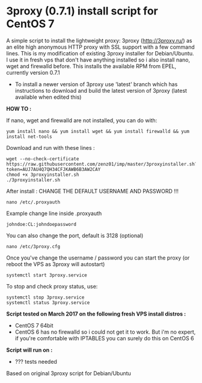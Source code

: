 3proxy (0.7.1) install script for CentOS 7
======================================================

A simple script to install the lightweight proxy: 3proxy (http://3proxy.ru/) as an elite high anonymous HTTP proxy with SSL support with a few command lines.
This is my modification of existing 3proxy installer for Debian/Ubuntu. I use it in fresh vps that don't have anything installed so i also install nano, wget and firewalld before.
This installs the available RPM from EPEL, currently version 0.7.1

* To install a newer version of 3proxy use 'latest' branch which has instructions to download and build the latest version of 3proxy (latest available when edited this)


**HOW TO :**

If nano, wget and firewalld are not installed, you can do with:

    yum install nano && yum install wget && yum install firewalld && yum install net-tools

Download and run with these lines :

    wget --no-check-certificate https://raw.githubusercontent.com/zenz01/imp/master/3proxyinstaller.sh?token=AUJ7AU4Q7QH34CFJKAWB6B3AW2CAY
    chmod +x 3proxyinstaller.sh
    ./3proxyinstaller.sh

After install : CHANGE THE DEFAULT USERNAME AND PASSWORD !!!

    nano /etc/.proxyauth

Example change line inside .proxyauth

    johndoe:CL:johndoepassword

You can also change the port, default is 3128 (optional)

    nano /etc/3proxy.cfg


Once you've change the username / password you can start the proxy
(or reboot the VPS as 3proxy will autostart)

    systemctl start 3proxy.service

To stop and check proxy status, use:

	systemctl stop 3proxy.service
	systemctl status 3proxy.service


**Script tested on March 2017 on the following fresh VPS install distros :**

- CentOS 7 64bit
- CentOS 6 has no firewalld so i could not get it to work. But i'm no expert, if you're comfortable with IPTABLES you can surely do this on CentOS 6


**Script will run on :**
- ??? tests needed


Based on original 3proxy script for Debian/Ubuntu
